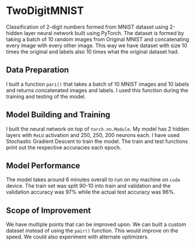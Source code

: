 # TwoDigitMNIST
Classification of 2-digit numbers formed from MNIST dataset using 2-hidden layer neural network built using PyTorch.
The dataset is formed by taking a batch of 10 random images from Original MNIST and concatenating every image with every other image. This way we have dataset with size 10 times the original and labels also 10 times what the original dataset had.

## Data Preparation

I built a function ```pari()``` that takes a batch of 10 MNIST images and 10 labels and returns concatenated images and labels. I used this function during the training and testing of the model.

## Model Building and Training

I built the neural network on top of ```torch.nn.Module```. My model has 2 hidden layers with ```ReLU``` activation and 250, 250, 200 neurons each. I have used Stochastic Gradient Descent to train the model. The train and test functions print out the respective accuracies each epoch.

## Model Performance

The model takes around 6 minutes overall to run on my machine on ```cuda``` device. The train set was split 90-10 into train and validation and the validation accuracy was 97% while the actual test accuracy was 96%.

## Scope of Improvement

We have multiple points that can be improved upon. We can built a custom dataset instead of using the ```pair()``` function. This would improve on the speed. We could also experiment with alternate optimizers.
